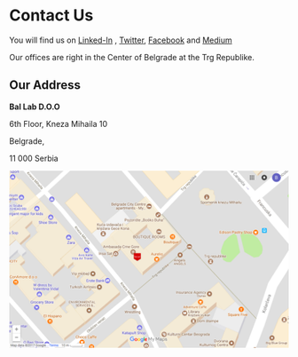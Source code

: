 # Contact Us

You will find us on [Linked-In](https://www.linkedin.com/company/2447364/) , [Twitter](https://twitter.com/distribooted), [Facebook](https://www.facebook.com/Bal-Lab-288009354601998/) and [Medium](https://blog.distribooted.com/) 

Our offices are right in the Center of Belgrade at the Trg Republike.

## Our Address

**Bal Lab D.O.O**

6th Floor, Kneza Mihaila 10

Belgrade,

11 000 Serbia

![](/assets/bl-map.png)

